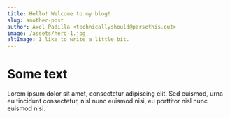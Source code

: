 ```yaml
---
title: Hello! Welcome to my blog!
slug: another-post
author: Axel Padilla <technicallyshould@parsethis.out>
image: /assets/hero-1.jpg
altImage: I like to write a little bit.
---
```


# Some text

Lorem ipsum dolor sit amet, consectetur adipiscing elit. Sed euismod, urna eu tincidunt consectetur, nisl nunc euismod nisi, eu porttitor nisl nunc euismod nisi.
